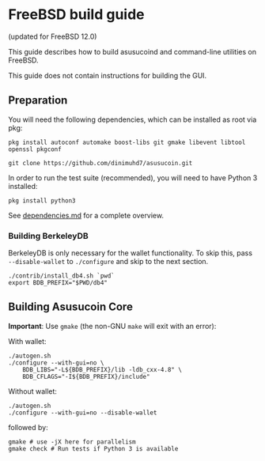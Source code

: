 FreeBSD build guide
======================
(updated for FreeBSD 12.0)

This guide describes how to build asusucoind and command-line utilities on FreeBSD.

This guide does not contain instructions for building the GUI.

## Preparation

You will need the following dependencies, which can be installed as root via pkg:

```shell
pkg install autoconf automake boost-libs git gmake libevent libtool openssl pkgconf

git clone https://github.com/dinimuhd7/asusucoin.git
```

In order to run the test suite (recommended), you will need to have Python 3 installed:

```shell
pkg install python3
```

See [dependencies.md](dependencies.md) for a complete overview.

### Building BerkeleyDB

BerkeleyDB is only necessary for the wallet functionality. To skip this, pass
`--disable-wallet` to `./configure` and skip to the next section.

```shell
./contrib/install_db4.sh `pwd`
export BDB_PREFIX="$PWD/db4"
```

## Building Asusucoin Core

**Important**: Use `gmake` (the non-GNU `make` will exit with an error):

With wallet:
```shell
./autogen.sh
./configure --with-gui=no \
    BDB_LIBS="-L${BDB_PREFIX}/lib -ldb_cxx-4.8" \
    BDB_CFLAGS="-I${BDB_PREFIX}/include"
```

Without wallet:
```shell
./autogen.sh
./configure --with-gui=no --disable-wallet
```

followed by:

```shell
gmake # use -jX here for parallelism
gmake check # Run tests if Python 3 is available
```

